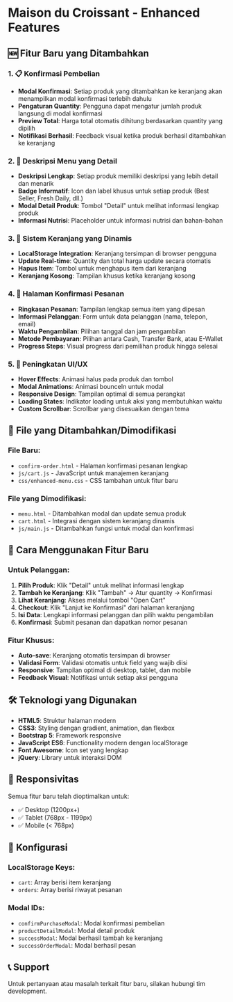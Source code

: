 # Maison du Croissant - Enhanced Features

## 🆕 Fitur Baru yang Ditambahkan

### 1. 📋 **Konfirmasi Pembelian**
- **Modal Konfirmasi**: Setiap produk yang ditambahkan ke keranjang akan menampilkan modal konfirmasi terlebih dahulu
- **Pengaturan Quantity**: Pengguna dapat mengatur jumlah produk langsung di modal konfirmasi
- **Preview Total**: Harga total otomatis dihitung berdasarkan quantity yang dipilih
- **Notifikasi Berhasil**: Feedback visual ketika produk berhasil ditambahkan ke keranjang

### 2. 📖 **Deskripsi Menu yang Detail**
- **Deskripsi Lengkap**: Setiap produk memiliki deskripsi yang lebih detail dan menarik
- **Badge Informatif**: Icon dan label khusus untuk setiap produk (Best Seller, Fresh Daily, dll.)
- **Modal Detail Produk**: Tombol "Detail" untuk melihat informasi lengkap produk
- **Informasi Nutrisi**: Placeholder untuk informasi nutrisi dan bahan-bahan

### 3. 🛒 **Sistem Keranjang yang Dinamis**
- **LocalStorage Integration**: Keranjang tersimpan di browser pengguna
- **Update Real-time**: Quantity dan total harga update secara otomatis
- **Hapus Item**: Tombol untuk menghapus item dari keranjang
- **Keranjang Kosong**: Tampilan khusus ketika keranjang kosong

### 4. 🎯 **Halaman Konfirmasi Pesanan**
- **Ringkasan Pesanan**: Tampilan lengkap semua item yang dipesan
- **Informasi Pelanggan**: Form untuk data pelanggan (nama, telepon, email)
- **Waktu Pengambilan**: Pilihan tanggal dan jam pengambilan
- **Metode Pembayaran**: Pilihan antara Cash, Transfer Bank, atau E-Wallet
- **Progress Steps**: Visual progress dari pemilihan produk hingga selesai

### 5. 🎨 **Peningkatan UI/UX**
- **Hover Effects**: Animasi halus pada produk dan tombol
- **Modal Animations**: Animasi bounceIn untuk modal
- **Responsive Design**: Tampilan optimal di semua perangkat
- **Loading States**: Indikator loading untuk aksi yang membutuhkan waktu
- **Custom Scrollbar**: Scrollbar yang disesuaikan dengan tema

## 📁 File yang Ditambahkan/Dimodifikasi

### File Baru:
- `confirm-order.html` - Halaman konfirmasi pesanan lengkap
- `js/cart.js` - JavaScript untuk manajemen keranjang
- `css/enhanced-menu.css` - CSS tambahan untuk fitur baru

### File yang Dimodifikasi:
- `menu.html` - Ditambahkan modal dan update semua produk
- `cart.html` - Integrasi dengan sistem keranjang dinamis
- `js/main.js` - Ditambahkan fungsi untuk modal dan konfirmasi

## 🚀 Cara Menggunakan Fitur Baru

### Untuk Pelanggan:
1. **Pilih Produk**: Klik "Detail" untuk melihat informasi lengkap
2. **Tambah ke Keranjang**: Klik "Tambah" → Atur quantity → Konfirmasi
3. **Lihat Keranjang**: Akses melalui tombol "Open Cart"
4. **Checkout**: Klik "Lanjut ke Konfirmasi" dari halaman keranjang
5. **Isi Data**: Lengkapi informasi pelanggan dan pilih waktu pengambilan
6. **Konfirmasi**: Submit pesanan dan dapatkan nomor pesanan

### Fitur Khusus:
- **Auto-save**: Keranjang otomatis tersimpan di browser
- **Validasi Form**: Validasi otomatis untuk field yang wajib diisi
- **Responsive**: Tampilan optimal di desktop, tablet, dan mobile
- **Feedback Visual**: Notifikasi untuk setiap aksi pengguna

## 🛠️ Teknologi yang Digunakan

- **HTML5**: Struktur halaman modern
- **CSS3**: Styling dengan gradient, animation, dan flexbox
- **Bootstrap 5**: Framework responsive
- **JavaScript ES6**: Functionality modern dengan localStorage
- **Font Awesome**: Icon set yang lengkap
- **jQuery**: Library untuk interaksi DOM

## 📱 Responsivitas

Semua fitur baru telah dioptimalkan untuk:
- ✅ Desktop (1200px+)
- ✅ Tablet (768px - 1199px)
- ✅ Mobile (< 768px)

## 🔧 Konfigurasi

### LocalStorage Keys:
- `cart`: Array berisi item keranjang
- `orders`: Array berisi riwayat pesanan

### Modal IDs:
- `confirmPurchaseModal`: Modal konfirmasi pembelian
- `productDetailModal`: Modal detail produk
- `successModal`: Modal berhasil tambah ke keranjang
- `successOrderModal`: Modal berhasil pesan

## 📞 Support

Untuk pertanyaan atau masalah terkait fitur baru, silakan hubungi tim development.
